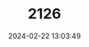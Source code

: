 ---
title: "2126"
category: "Artibeus fimbriatus"
draft: false
date: 2024-02-22 13:03:49
languages:
  German: ["Fransenfruchtvampir"]
  English: ["Fringed Fruit-eating Bat"]
---
